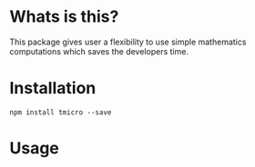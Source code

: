 # Whats is this?

This package gives user a flexibility to use simple mathematics computations which saves the developers time.

# Installation

`npm install tmicro --save`

# Usage

```

```


